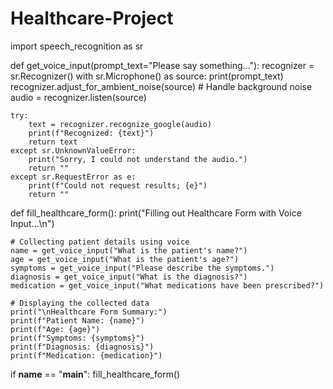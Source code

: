 # Healthcare-Project

import speech_recognition as sr

def get_voice_input(prompt_text="Please say something..."):
    recognizer = sr.Recognizer()
    with sr.Microphone() as source:
        print(prompt_text)
        recognizer.adjust_for_ambient_noise(source)  # Handle background noise
        audio = recognizer.listen(source)

    try:
        text = recognizer.recognize_google(audio)
        print(f"Recognized: {text}")
        return text
    except sr.UnknownValueError:
        print("Sorry, I could not understand the audio.")
        return ""
    except sr.RequestError as e:
        print(f"Could not request results; {e}")
        return ""

def fill_healthcare_form():
    print("Filling out Healthcare Form with Voice Input...\n")
    
    # Collecting patient details using voice
    name = get_voice_input("What is the patient's name?")
    age = get_voice_input("What is the patient's age?")
    symptoms = get_voice_input("Please describe the symptoms.")
    diagnosis = get_voice_input("What is the diagnosis?")
    medication = get_voice_input("What medications have been prescribed?")

    # Displaying the collected data
    print("\nHealthcare Form Summary:")
    print(f"Patient Name: {name}")
    print(f"Age: {age}")
    print(f"Symptoms: {symptoms}")
    print(f"Diagnosis: {diagnosis}")
    print(f"Medication: {medication}")

if __name__ == "__main__":
    fill_healthcare_form()
